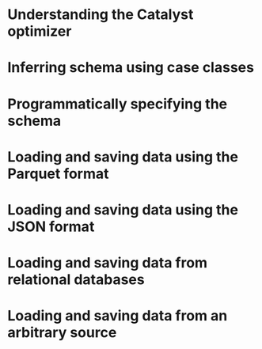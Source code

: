 # Understanding the Catalyst optimizer 

# Inferring schema using case classes 

# Programmatically specifying the schema 

# Loading and saving data using the Parquet format 

# Loading and saving data using the JSON format 

# Loading and saving data from relational databases 

# Loading and saving data from an arbitrary source 

